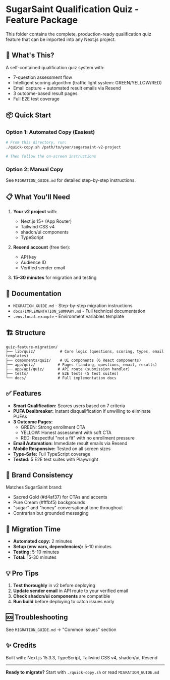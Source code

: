 # SugarSaint Qualification Quiz - Feature Package

This folder contains the complete, production-ready qualification quiz feature that can be imported into any Next.js project.

## 🎯 What's This?

A self-contained qualification quiz system with:
- 7-question assessment flow
- Intelligent scoring algorithm (traffic light system: GREEN/YELLOW/RED)
- Email capture + automated result emails via Resend
- 3 outcome-based result pages
- Full E2E test coverage

## 📦 Quick Start

### Option 1: Automated Copy (Easiest)

```bash
# From this directory, run:
./quick-copy.sh /path/to/your/sugarsaint-v2-project

# Then follow the on-screen instructions
```

### Option 2: Manual Copy

See `MIGRATION_GUIDE.md` for detailed step-by-step instructions.

## 📋 What You'll Need

1. **Your v2 project** with:
   - Next.js 15+ (App Router)
   - Tailwind CSS v4
   - shadcn/ui components
   - TypeScript

2. **Resend account** (free tier):
   - API key
   - Audience ID
   - Verified sender email

3. **15-30 minutes** for migration and testing

## 📖 Documentation

- `MIGRATION_GUIDE.md` - Step-by-step migration instructions
- `docs/IMPLEMENTATION_SUMMARY.md` - Full technical documentation
- `.env.local.example` - Environment variables template

## 🏗️ Structure

```
quiz-feature-migration/
├── lib/quiz/           # Core logic (questions, scoring, types, email templates)
├── components/quiz/    # UI components (6 React components)
├── app/quiz/          # Pages (landing, questions, email, results)
├── app/api/quiz/      # API route (submission handler)
├── tests/             # E2E tests (5 test suites)
└── docs/              # Full implementation docs
```

## ✅ Features

- **Smart Qualification:** Scores users based on 7 criteria
- **PUFA Dealbreaker:** Instant disqualification if unwilling to eliminate PUFAs
- **3 Outcome Pages:**
  - GREEN: Strong enrollment CTA
  - YELLOW: Honest assessment with soft CTA
  - RED: Respectful "not a fit" with no enrollment pressure
- **Email Automation:** Immediate result emails via Resend
- **Mobile Responsive:** Tested on all screen sizes
- **Type-Safe:** Full TypeScript coverage
- **Tested:** 5 E2E test suites with Playwright

## 🎨 Brand Consistency

Matches SugarSaint brand:
- Sacred Gold (#d4af37) for CTAs and accents
- Pure Cream (#fffbf5) backgrounds
- "sugar" and "honey" conversational tone throughout
- Contrarian but grounded messaging

## 🚀 Migration Time

- **Automated copy:** 2 minutes
- **Setup (env vars, dependencies):** 5-10 minutes
- **Testing:** 5-10 minutes
- **Total:** 15-30 minutes

## 💡 Pro Tips

1. **Test thoroughly** in v2 before deploying
2. **Update sender email** in API route to your verified email
3. **Check shadcn/ui components** are compatible
4. **Run build** before deploying to catch issues early

## 🆘 Troubleshooting

See `MIGRATION_GUIDE.md` → "Common Issues" section

## ✨ Credits

Built with: Next.js 15.3.3, TypeScript, Tailwind CSS v4, shadcn/ui, Resend

---

**Ready to migrate?** Start with `./quick-copy.sh` or read `MIGRATION_GUIDE.md`
